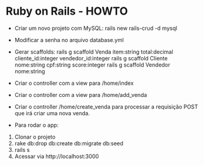 # Ruby on Rails - HOWTO

* Criar um novo projeto com MySQL:
rails new rails-crud -d mysql

* Modificar a senha no arquivo database.yml

* Gerar scaffolds:
rails g scaffold Venda item:string total:decimal cliente_id:integer vendedor_id:integer
rails g scaffold Cliente nome:string cpf:string score:integer
rails g scaffold Vendedor nome:string

* Criar o controller com a view para /home/index
* Criar o controller com a view para /home/add_venda
* Criar o controller /home/create_venda para processar a requisição POST que irá criar uma nova venda.

* Para rodar o app:
1. Clonar o projeto
2. rake db:drop db:create db:migrate db:seed
3. rails s
4. Acessar via http://localhost:3000